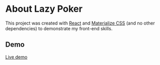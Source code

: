 # About Lazy Poker

This project was created with [React](https://reactjs.org/) and [Materialize CSS](https://materializecss.com/) (and no other dependencies) to demonstrate my front-end skills.

## Demo

[Live demo](http://lazy-poker.iding.ir)
